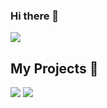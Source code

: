 ### Hi there 👋
<img src="https://badges.pufler.dev/visits/whatsinmyopsec/kivylius">

## My Projects :pencil:

 <img src="https://github-readme-stats.vercel.app/api/?username=kivylius&theme=github_dark&show_icons=true&count_private=true">
 <img src="https://github-readme-stats.vercel.app/api/top-langs?username=kivylius&theme=github_dark&show_icons=true&count_private=false" >	

 
